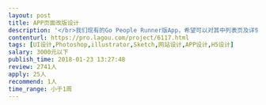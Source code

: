 ```yaml
---                
layout: post       
title: APP页面改版设计           
description: '</br>我们现有的Go People Runner版App，希望可以对其中列表页及详情页，进行重新排版布局优化，从而使其更符合使用习惯，看上去有质感有格调。</br>'     
contenturl: https://pro.lagou.com/project/6117.html      
tags: [UI设计,Photoshop,illustrator,Sketch,网站设计,APP设计,H5设计]            
salary: 3000元以下          
publish_time: 2018-01-23 13:27:48         
review: 2741人                   
apply: 25人                   
recommend: 1人                   
time_range: 小于1周              
---                 
```

